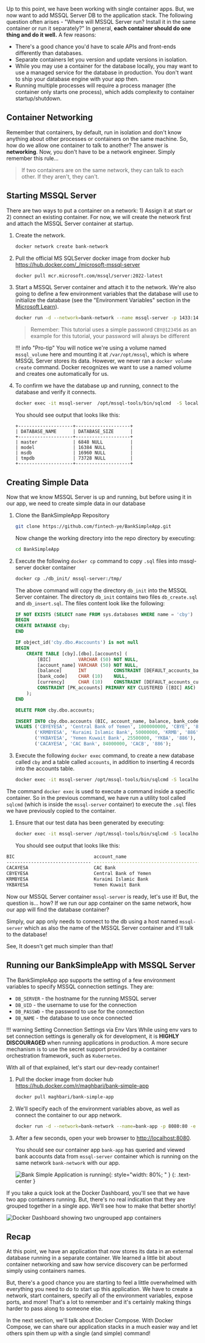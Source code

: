 
Up to this point, we have been working with single container apps. But, we now want to add MSSQL Server DB to the
application stack. The following question often arises - "Where will MSSQL Server run? Install it in the same
container or run it separately?" In general, **each container should do one thing and do it well.** A few
reasons:

- There's a good chance you'd have to scale APIs and front-ends differently than databases.
- Separate containers let you version and update versions in isolation.
- While you may use a container for the database locally, you may want to use a managed service
  for the database in production. You don't want to ship your database engine with your app then.
- Running multiple processes will require a process manager (the container only starts one process),
  which adds complexity to container startup/shutdown.

## Container Networking

Remember that containers, by default, run in isolation and don't know anything about other processes
or containers on the same machine. So, how do we allow one container to talk to another? The answer is
**networking**. Now, you don't have to be a network engineer. Simply remember this rule...

> If two containers are on the same network, they can talk to each other. If they aren't, they can't.


## Starting MSSQL Server

There are two ways to put a container on a network: 1) Assign it at start or 2) connect an existing container.
For now, we will create the network first and attach the MSSQL Server container at startup.

1. Create the network.

    ```bash
    docker network create bank-network
    ```

1. Pull the official MS SQLServer docker image from docker hub https://hub.docker.com/_/microsoft-mssql-server


    ```bash
    docker pull mcr.microsoft.com/mssql/server:2022-latest
    ```

1. Start a MSSQL Server container and attach it to the network. We're also going to define a few environment variables that the
  database will use to initialize the database (see the "Environment Variables" section in the [Microsoft Learn](https://learn.microsoft.com/en-us/sql/linux/quickstart-install-connect-docker?view=sql-server-ver16)).


    ```bash
    docker run -d --network=bank-network --name mssql-server -p 1433:1433 -e "ACCEPT_EULA=Y" -e "MSSQL_SA_PASSWORD=CBY@123456" -e "MSSQL_PID=Evaluation"  -v mssql_volume:/var/opt/mssql -d mcr.microsoft.com/mssql/server:2022-latest
    ```

    > Remember: This tutorial uses a simple password `CBY@123456` as an example for this tutorial, your password will always be different


    !!! info "Pro-tip"
        You will notice we're using a volume named `mssql_volume` here and mounting it at `/var/opt/mssql`, which is
        where MSSQL Server stores its data. However, we never ran a `docker volume create` command. Docker recognizes we want
        to use a named volume and creates one automatically for us.

1. To confirm we have the database up and running, connect to the database and verify it connects.

    ```bash
    docker exec -it mssql-server  /opt/mssql-tools/bin/sqlcmd  -S localhost -U sa -P CBY@123456 -Q "sp_databases"
    ```

    You should see output that looks like this:

    ```plaintext
    +--------------------+--------------------+
    | DATABASE_NAME      | DATABASE_SIZE      |
    +--------------------+--------------------+
    | master             | 6848 NULL          |
    | model              | 16384 NULL         |
    | msdb               | 16960 NULL         |
    | tmpdb              | 73728 NULL         |
    +--------------------+--------------------+
    ```

## Creating Simple Data

Now that we know MSSQL Server is up and running, but before using it in our app, we need to create simple data in our database

1. Clone the BankSimpleApp Repository

    ```bash
    git clone https://github.com/fintech-ye/BankSimpleApp.git
    ```

    Now change the working directory into the repo directory by executing:

    ```bash
    cd BankSimpleApp
    ```

1. Execute the following `docker cp` command to copy `.sql` files into mssql-server docker container

    ```bash
    docker cp ./db_init/ mssql-server:/tmp/
    ```

    The above command will copy the directory `db_init` into the MSSQL Server container. The directory `db_init` contains 
    two files `db_create.sql` and `db_insert.sql`. The files content look like the following:

    ```sql
    IF NOT EXISTS (SELECT name FROM sys.databases WHERE name = 'cby')
    BEGIN
    CREATE DATABASE cby;
    END
    ```

    ```sql
    IF object_id('cby.dbo.#accounts') is not null
    BEGIN
        CREATE TABLE [cby].[dbo].[accounts] (
            [BIC]          VARCHAR (50) NOT NULL,
            [account_name] VARCHAR (50) NOT NULL,
            [balance]      INT          CONSTRAINT [DEFAULT_accounts_balance] DEFAULT ((0)) NOT NULL,
            [bank_code]    CHAR (10)    NULL,
            [currency]     CHAR (10)    CONSTRAINT [DEFAULT_accounts_currency] DEFAULT ((886)) NOT NULL,
            CONSTRAINT [PK_accounts] PRIMARY KEY CLUSTERED ([BIC] ASC)
        );
    END

    DELETE FROM cby.dbo.accounts;

    INSERT INTO cby.dbo.accounts (BIC, account_name, balance, bank_code, currency)
    VALUES ('CBYEYESA', 'Central Bank of Yemen', 1000000000, 'CBYE', '886'),
           ('KRMBYESA', 'Kuraimi Islamic Bank', 50000000, 'KRMB', '886'),
           ('YKBAYESA', 'Yemen Kuwait Bank', 25500000, 'YKBA', '886'),
           ('CACAYESA', 'CAC Bank', 84000000, 'CACB', '886');
    ```

1. Execute the following `docker exec` command, to create a new database called `cby` and a table called `accounts`, in
addition to inserting 4 records into the accounts table.

    ```bash
    docker exec -it mssql-server /opt/mssql-tools/bin/sqlcmd -S localhost -U sa -P CBY@123456 -i /tmp/db_init/db_create.sql -i /tmp/db_init/db_insert.sql
    ```
    
The command `docker exec` is used to execute a command inside a specific container. So in the previous command, we have run a utility tool called `sqlcmd` (which is inside the `mssql-server` container) to execute the `.sql` files we have previously copied to the container.

1. Ensure that our test data has been generated by executing:

    ```bash
    docker exec -it mssql-server /opt/mssql-tools/bin/sqlcmd -S localhost -U sa -P CBY@123456 -Q "select * from cby.dbo.accounts"
    ```
    You should see output that looks like this:

```bash
BIC                             account_name                               balance     bank_code  currency
------------------------------- ----------------------------------------- ----------- ---------- ----------
CACAYESA                        CAC Bank                                    84000000     CACB       886
CBYEYESA                        Central Bank of Yemen                       1000000000   CBYE       886
KRMBYESA                        Kuraimi Islamic Bank                        50000000     KRMB       886
YKBAYESA                        Yemen Kuwait Bank                           25500000     YKBA       886
```

Now our MSSQL Server container `mssql-server` is ready, let's use it! But, the question is... how? If we run
our app container on the same network, how our app will find the database container?

Simply, our app only needs to connect to the db using a host named `mssql-server` which as also the name of the MSSQL Server
container and it'll talk to the database!

See, It doesn't get much simpler than that!


## Running our BankSimpleApp with MSSQL Server

The BankSimpleApp app supports the setting of a few environment variables to specify MSSQL connection settings. They are:

- `DB_SERVER` - the hostname for the running MSSQL server
- `DB_UID` - the username to use for the connection
- `DB_PASSWD` - the password to use for the connection
- `DB_NAME` - the database to use once connected

!!! warning Setting Connection Settings via Env Vars
    While using env vars to set connection settings is generally ok for development, it is **HIGHLY DISCOURAGED**
    when running applications in production. A more secure mechanism is to use the secret support provided by a container orchestration framework, such as `Kubernetes`.

With all of that explained, let's start our dev-ready container!

1. Pull the docker image from docker hub https://hub.docker.com/r/maghbari/bank-simple-app

    ```bash
    docker pull maghbari/bank-simple-app
    ```

1. We'll specify each of the environment variables above, as well as connect the container to our app network.

    ```bash
    docker run -d --network=bank-network --name=bank-app -p 8080:80 -e DB_SERVER="mssql-server,1433" -e DB_NAME="cby" -e DB_UID="sa" -e DB_PASSWD="CBY@123456" maghbari/bank-simple-app
    ```

1. After a few seconds, open your web browser to [http://localhost:8080](http://localhost:8080).

    You should see our container app `bank-app` has queried and viewed bank accounts data from `mssql-server` container
    which is running on the same network `bank-network` with our app.

    ![Bank Simple Application is running](bank-container-app.png){: style="width: 80%; " }
    {: .text-center }

If you take a quick look at the Docker Dashboard, you'll see that we have two app containers running. But, there's
no real indication that they are grouped together in a single app. We'll see how to make that better shortly!

![Docker Dashboard showing two ungrouped app containers](dashboard-multi-container-app.png)

## Recap

At this point, we have an application that now stores its data in an external database running in a separate
container. We learned a little bit about container networking and saw how service discovery can be performed
simply using containers names.

But, there's a good chance you are starting to feel a little overwhelmed with everything you need to do to start up
this application. We have to create a network, start containers, specify all of the environment variables, expose
ports, and more! That's a lot to remember and it's certainly making things harder to pass along to someone else.

In the next section, we'll talk about Docker Compose. With Docker Compose, we can share our application stacks in a
much easier way and let others spin them up with a single (and simple) command!